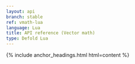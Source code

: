 ```yaml
---
layout: api
branch: stable
ref: vmath-lua
language: Lua
title: API reference (Vector math)
type: Defold Lua
---
```

{% include anchor_headings.html html=content %}